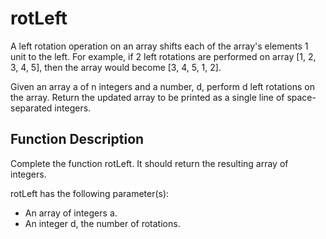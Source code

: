 # rotLeft
A left rotation operation on an array shifts each of the array's elements 1 unit to the left. For example, if 2 left rotations are performed on array [1, 2, 3, 4, 5], then the array would become [3, 4, 5, 1, 2].

Given an array a of n integers and a number, d, perform d left rotations on the array. Return the updated array to be printed as a single line of space-separated integers.

## Function Description
Complete the function rotLeft. It should return the resulting array of integers.

rotLeft has the following parameter(s):
- An array of integers a.
- An integer d, the number of rotations.
